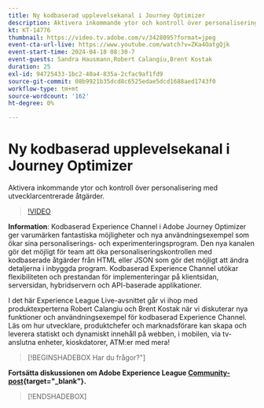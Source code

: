 ```yaml
---
title: Ny kodbaserad upplevelsekanal i Journey Optimizer
description: Aktivera inkommande ytor och kontroll över personalisering med utvecklarcentrerade åtgärder.
kt: KT-14776
thumbnail: https://video.tv.adobe.com/v/3428095?format=jpeg
event-cta-url-live: https://www.youtube.com/watch?v=ZKa4OatgQjk
event-start-time: 2024-04-18 08:30-7
event-guests: Sandra Hausmann,Robert Calangiu,Brent Kostak
duration: 25
exl-id: 94725433-1bc2-40a4-835a-2cfac9af1fd9
source-git-commit: 08b9921b35dcd8c6525edae5dcd1688aed1743f0
workflow-type: tm+mt
source-wordcount: '162'
ht-degree: 0%

---
```


# Ny kodbaserad upplevelsekanal i Journey Optimizer

Aktivera inkommande ytor och kontroll över personalisering med utvecklarcentrerade åtgärder.

>[!VIDEO](https://video.tv.adobe.com/v/3428095/?quality=12&learn=on)

**Information**: Kodbaserad Experience Channel i Adobe Journey Optimizer ger varumärken fantastiska möjligheter och nya användningsexempel som ökar sina personaliserings- och experimenteringsprogram. Den nya kanalen gör det möjligt för team att öka personaliseringskontrollen med kodbaserade åtgärder från HTML eller JSON som gör det möjligt att ändra detaljerna i inbyggda program. Kodbaserad Experience Channel utökar flexibiliteten och prestandan för implementeringar på klientsidan, serversidan, hybridservern och API-baserade applikationer.

I det här Experience League Live-avsnittet går vi ihop med produktexperterna Robert Calangiu och Brent Kostak när vi diskuterar nya funktioner och användningsexempel för kodbaserad Experience Channel. Läs om hur utvecklare, produktchefer och marknadsförare kan skapa och leverera statiskt och dynamiskt innehåll på webben, i mobilen, via tv-anslutna enheter, kioskdatorer, ATM:er med mera!

>[!BEGINSHADEBOX Har du frågor?&quot;]

**Fortsätta diskussionen om Adobe Experience League [Community-post](https://experienceleaguecommunities.adobe.com/t5/journey-optimizer-discussions/experience-league-live-post-session-discussion-new-code-based/m-p/668305#M205){target="_blank"}.**

>[!ENDSHADEBOX]

